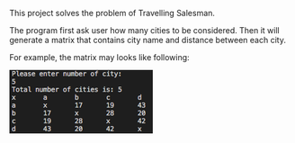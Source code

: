 This project solves the problem of Travelling Salesman.

The program first ask user how many cities to be considered. Then it will generate a matrix that contains city name and distance between each city.

For example, the matrix may looks like following:

![alt text](https://github.com/junzhec/cplusplus/blob/master/TSP/genMat.png?raw=true)

